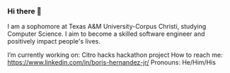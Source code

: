### Hi there 👋

<!--
**Boris713/Boris713** is a ✨ _special_ ✨ repository because its `README.md` (this file) appears on your GitHub profile.

Here are some ideas to get you started:

- 🔭 I’m currently working on ...
- 🌱 I’m currently learning ...
- 👯 I’m looking to collaborate on ...
- 🤔 I’m looking for help with ...
- 💬 Ask me about ...
- 📫 How to reach me: ...
- 😄 Pronouns: ...
- ⚡ Fun fact: ...
-->
I am a sophomore at Texas A&M University-Corpus Christi, studying Computer Science. I aim to become a skilled software engineer and positively impact people's lives.

I’m currently working on: Citro hacks hackathon project
How to reach me: https://www.linkedin.com/in/boris-hernandez-jr/
Pronouns: He/Him/His

